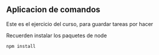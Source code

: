 ## Aplicacion de comandos

Este es el ejercicio del curso, para guardar tareas por hacer

Recuerden instalar los paquetes de node
```
npm install
```